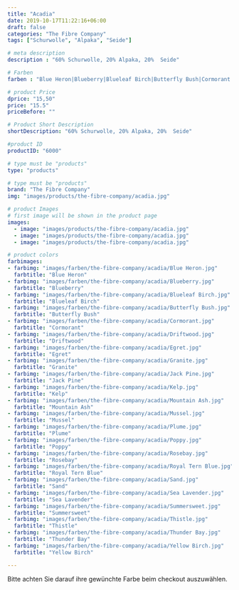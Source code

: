 ```yaml
---
title: "Acadia"
date: 2019-10-17T11:22:16+06:00
draft: false
categories: "The Fibre Company"
tags: ["Schurwolle", "Alpaka", "Seide"]

# meta description
description : "60% Schurwolle, 20% Alpaka, 20%  Seide"

# Farben
farben : "Blue Heron|Blueberry|Blueleaf Birch|Butterfly Bush|Cormorant|Driftwood|Egret|Granite|Jack Pine|Kelp|Mountain Ash|Mussel|Plume|Poppy|Rosebay|Royal Tern Blue|Sand|Sea Lavender|Summersweet|Thistle|Thunder Bay|Yellow Birch"

# product Price
dprice: "15,50"
price: "15.5"
priceBefore: ""

# Product Short Description
shortDescription: "60% Schurwolle, 20% Alpaka, 20%  Seide"

#product ID
productID: "6000"

# type must be "products"
type: "products"

# type must be "products"
brand: "The Fibre Company"
img: "images/products/the-fibre-company/acadia.jpg"   

# product Images
# first image will be shown in the product page
images:
  - image: "images/products/the-fibre-company/acadia.jpg"
  - image: "images/products/the-fibre-company/acadia.jpg"
  - image: "images/products/the-fibre-company/acadia.jpg"

# product colors
farbimages:
- farbimg: "images/farben/the-fibre-company/acadia/Blue Heron.jpg"	
  farbtitle: "Blue Heron"
- farbimg: "images/farben/the-fibre-company/acadia/Blueberry.jpg"	
  farbtitle: "Blueberry"
- farbimg: "images/farben/the-fibre-company/acadia/Blueleaf Birch.jpg"	
  farbtitle: "Blueleaf Birch"
- farbimg: "images/farben/the-fibre-company/acadia/Butterfly Bush.jpg"	
  farbtitle: "Butterfly Bush"
- farbimg: "images/farben/the-fibre-company/acadia/Cormorant.jpg"	
  farbtitle: "Cormorant"
- farbimg: "images/farben/the-fibre-company/acadia/Driftwood.jpg"	
  farbtitle: "Driftwood"
- farbimg: "images/farben/the-fibre-company/acadia/Egret.jpg"	
  farbtitle: "Egret"
- farbimg: "images/farben/the-fibre-company/acadia/Granite.jpg"	
  farbtitle: "Granite"
- farbimg: "images/farben/the-fibre-company/acadia/Jack Pine.jpg"	
  farbtitle: "Jack Pine"
- farbimg: "images/farben/the-fibre-company/acadia/Kelp.jpg"	
  farbtitle: "Kelp"
- farbimg: "images/farben/the-fibre-company/acadia/Mountain Ash.jpg"	
  farbtitle: "Mountain Ash"
- farbimg: "images/farben/the-fibre-company/acadia/Mussel.jpg"	
  farbtitle: "Mussel"
- farbimg: "images/farben/the-fibre-company/acadia/Plume.jpg"	
  farbtitle: "Plume"
- farbimg: "images/farben/the-fibre-company/acadia/Poppy.jpg"	
  farbtitle: "Poppy"
- farbimg: "images/farben/the-fibre-company/acadia/Rosebay.jpg"	
  farbtitle: "Rosebay"
- farbimg: "images/farben/the-fibre-company/acadia/Royal Tern Blue.jpg"	
  farbtitle: "Royal Tern Blue"
- farbimg: "images/farben/the-fibre-company/acadia/Sand.jpg"	
  farbtitle: "Sand"
- farbimg: "images/farben/the-fibre-company/acadia/Sea Lavender.jpg"	
  farbtitle: "Sea Lavender"
- farbimg: "images/farben/the-fibre-company/acadia/Summersweet.jpg"	
  farbtitle: "Summersweet"
- farbimg: "images/farben/the-fibre-company/acadia/Thistle.jpg"	
  farbtitle: "Thistle"
- farbimg: "images/farben/the-fibre-company/acadia/Thunder Bay.jpg"	
  farbtitle: "Thunder Bay"
- farbimg: "images/farben/the-fibre-company/acadia/Yellow Birch.jpg"	
  farbtitle: "Yellow Birch"

---
```


Bitte achten Sie darauf ihre gewünchte Farbe beim checkout auszuwählen.

